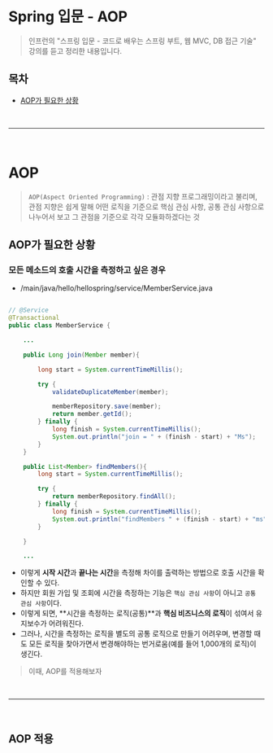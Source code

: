 # Spring 입문 - AOP

> 인프런의 "스프링 입문 - 코드로 배우는 스프링 부트, 웹 MVC, DB 접근 기술" 강의를 듣고 정리한 내용입니다.

## 목차
- [AOP가 필요한 상황](#AOP가-필요한-상황)

</br>

---

</br>

# AOP

> `AOP(Aspect Oriented Programming)` : 관점 지향 프로그래밍이라고 불리며, 관점 지향은 쉽게 말해 어떤 로직을 기준으로 핵심 관심 사항,
> 공통 관심 사항으로 나누어서 보고 그 관점을 기준으로 각각 모듈화하겠다는 것


## AOP가 필요한 상황

### 모든 메소드의 호출 시간을 측정하고 싶은 경우

- /main/java/hello/hellospring/service/MemberService.java
```java

// @Service
@Transactional
public class MemberService {

    ...

    public Long join(Member member){

        long start = System.currentTimeMillis();

        try {
            validateDuplicateMember(member);

            memberRepository.save(member);
            return member.getId();
        } finally {
            long finish = System.currentTimeMillis();
            System.out.println("join = " + (finish - start) + "Ms");
        }
    }

    public List<Member> findMembers(){
        long start = System.currentTimeMillis();

        try {
            return memberRepository.findAll();
        } finally {
            long finish = System.currentTimeMillis();
            System.out.println("findMembers " + (finish - start) + "ms");
        }

    }

    ...

```

- 이렇게 **시작 시간**과 **끝나는 시간**을 측정해 차이를 출력하는 방법으로 호출 시간을 확인할 수 있다.
- 하지만 회원 가입 및 조회에 시간을 측정하는 기능은 `핵심 관심 사항`이 아니고 `공통 관심 사항`이다.
- 이렇게 되면, **시간을 측정하는 로직(공통)**과 **핵심 비즈니스의 로직**이 섞여서 유지보수가 어려워진다.
- 그러나, 시간을 측정하는 로직을 별도의 공통 로직으로 만들기 어려우며, 변경할 때도 모든 로직을 찾아가면서 변경해야하는 번거로움(예를 들어 1,000개의 로직)이 생긴다.

> 이때, AOP를 적용해보자

</br>

---

</br>

## AOP 적용

